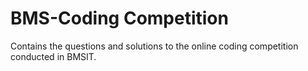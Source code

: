 BMS-Coding Competition
======================

Contains the questions and solutions to the online coding competition conducted in BMSIT.
